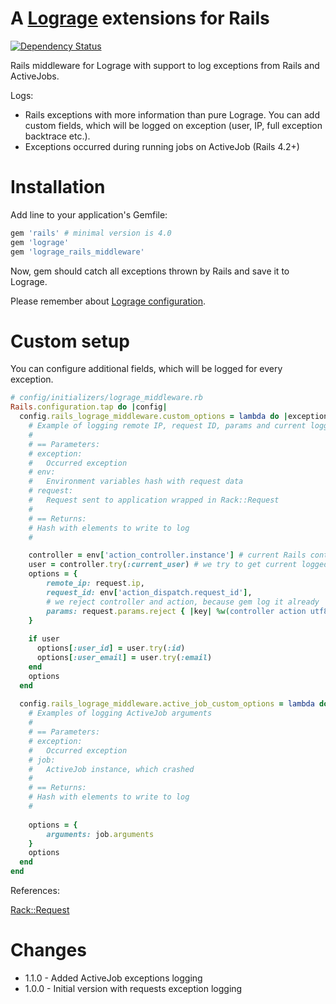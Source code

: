 # A [Lograge](https://github.com/roidrage/lograge) extensions for Rails
[![Dependency Status](https://gemnasium.com/mizalewski/rails_lograge_middleware.svg)](https://gemnasium.com/mizalewski/rails_lograge_middleware)

Rails middleware for Lograge with support to log exceptions from Rails and ActiveJobs.

Logs:
* Rails exceptions with more information than pure Lograge. You can add custom fields, which will be logged on exception (user, IP, full exception backtrace etc.).
* Exceptions occurred during running jobs on ActiveJob (Rails 4.2+)

# Installation

Add line to your application's Gemfile:
```ruby
gem 'rails' # minimal version is 4.0
gem 'lograge'
gem 'lograge_rails_middleware'
```

Now, gem should catch all exceptions thrown by Rails and save it to Lograge.

Please remember about [Lograge configuration](https://github.com/roidrage/lograge#installation).

# Custom setup

You can configure additional fields, which will be logged for every exception.

```ruby
# config/initializers/lograge_middleware.rb
Rails.configuration.tap do |config|
  config.rails_lograge_middleware.custom_options = lambda do |exception, env, request|
    # Example of logging remote IP, request ID, params and current logged user
    #
    # == Parameters:
    # exception:
    #   Occurred exception
    # env:
    #   Environment variables hash with request data
    # request:
    #   Request sent to application wrapped in Rack::Request
    #
    # == Returns:
    # Hash with elements to write to log
    #

    controller = env['action_controller.instance'] # current Rails controller
    user = controller.try(:current_user) # we try to get current logged user
    options = {
        remote_ip: request.ip,
        request_id: env['action_dispatch.request_id'],
        # we reject controller and action, because gem log it already
        params: request.params.reject { |key| %w(controller action utf8).include? key }.to_json
    }
    
    if user
      options[:user_id] = user.try(:id)
      options[:user_email] = user.try(:email)
    end
    options
  end
  
  config.rails_lograge_middleware.active_job_custom_options = lambda do |exception, job|
    # Examples of logging ActiveJob arguments
    #
    # == Parameters:
    # exception:
    #   Occurred exception
    # job:
    #   ActiveJob instance, which crashed
    #
    # == Returns:
    # Hash with elements to write to log
    #
    
    options = {
        arguments: job.arguments
    }
    options
  end
end
```
References:

[Rack::Request](http://www.rubydoc.info/gems/rack/Rack/Request)

# Changes

* 1.1.0 - Added ActiveJob exceptions logging
* 1.0.0 - Initial version with requests exception logging
